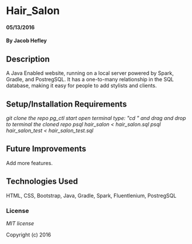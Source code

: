 # Hair_Salon

#### 05/13/2016

#### By Jacob Hefley

## Description

A Java Enabled website, running on a local server powered by Spark, Gradle, and PostregSQL. It has a one-to-many relationship in the SQL database, making it easy for people to add stylists and clients.


## Setup/Installation Requirements

*git clone the repo*
*pg_ctl start*
*open terminal*
*type: "cd " and drag and drop to terminal the cloned repo*
*psql hair_salon < hair_salon.sql*
*psql hair_salon_test < hair_salon_test.sql*


## Future Improvements

Add more features.

## Technologies Used

HTML, CSS, Bootstrap, Java, Gradle, Spark, Fluentlenium, PostregSQL

### License

*MIT license*

Copyright (c) 2016
